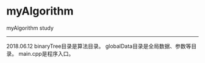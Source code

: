 # myAlgorithm
myAlgorithm study

-----------------
2018.06.12
binaryTree目录是算法目录。
globalData目录是全局数据、参数等目录。
main.cpp是程序入口。
